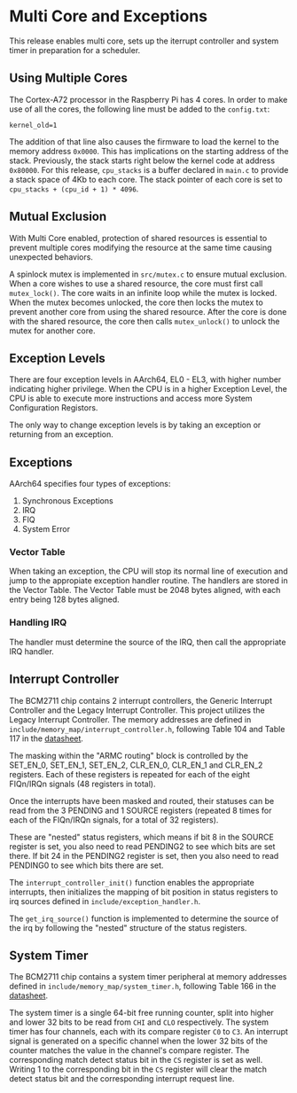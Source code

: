 # Multi Core and Exceptions
This release enables multi core, sets up the iterrupt controller and system timer in preparation for a scheduler.

## Using Multiple Cores
The Cortex-A72 processor in the Raspberry Pi has 4 cores. In order to make use of all the cores, the following line must be added to the `config.txt`:
```
kernel_old=1
```
The addition of that line also causes the firmware to load the kernel to the memory address `0x0000`. This has implications on the starting address of the stack. Previously, the stack starts right below the kernel code at address `0x80000`. For this release, `cpu_stacks` is a buffer declared in `main.c` to provide a stack space of 4Kb to each core. The stack pointer of each core is set to `cpu_stacks + (cpu_id + 1) * 4096`.

## Mutual Exclusion
With Multi Core enabled, protection of shared resources is essential to prevent multiple cores modifying the resource at the same time causing unexpected behaviors.

A spinlock mutex is implemented in `src/mutex.c` to ensure mutual exclusion. When a core wishes to use a shared resource, the core must first call `mutex_lock()`. The core waits in an infinite loop while the mutex is locked. When the mutex becomes unlocked, the core then locks the mutex to prevent another core from using the shared resource. After the core is done with the shared resource, the core then calls `mutex_unlock()` to unlock the mutex for another core.

## Exception Levels
There are four exception levels in AArch64, EL0 - EL3, with higher number indicating higher privilege. 
When the CPU is in a higher Exception Level, the CPU is able to execute more instructions and access more System Configuration Registors.

The only way to change exception levels is by taking an exception or returning from an exception.

## Exceptions
AArch64 specifies four types of exceptions:

1. Synchronous Exceptions
1. IRQ
1. FIQ
1. System Error

### Vector Table
When taking an exception, the CPU will stop its normal line of execution and jump to the appropiate exception handler routine. The handlers are stored in the Vector Table. The Vector Table must be 2048 bytes aligned, with each entry being 128 bytes aligned.

### Handling IRQ
The handler must determine the source of the IRQ, then call the appropriate IRQ handler.

## Interrupt Controller
The BCM2711 chip contains 2 interrupt controllers, the Generic Interrupt Controller and the Legacy Interrupt Controller. This project utilizes the Legacy Interrupt Controller. 
The memory addresses are defined in `include/memory_map/interrupt_controller.h`, following Table 104 and Table 117 in the [datasheet](https://datasheets.raspberrypi.com/bcm2711/bcm2711-peripherals.pdf). 

The masking within the "ARMC routing" block is controlled by the SET_EN_0, SET_EN_1, SET_EN_2, CLR_EN_0, CLR_EN_1 and CLR_EN_2 registers. Each of these registers is repeated for each of the eight FIQn/IRQn signals (48 registers in total).

Once the interrupts have been masked and routed, their statuses can be read from the 3 PENDING and 1 SOURCE registers (repeated 8 times for each of the FIQn/IRQn signals, for a total of 32 registers).

These are "nested" status registers, which means if bit 8 in the SOURCE register is set, you also need to read PENDING2 to see which bits are set there. If bit 24 in the PENDING2 register is set, then you also need to read PENDING0 to see which
bits there are set.

The `interrupt_controller_init()` function enables the appropriate interrupts, then initializes the mapping of bit position in status registers to irq sources defined in `include/exception_handler.h`.

The `get_irq_source()` function is implemented to determine the source of the irq by following the "nested" structure of the status registers.

## System Timer
The BCM2711 chip contains a system timer peripheral at memory addresses defined in `include/memory_map/system_timer.h`, following Table 166 in the [datasheet](https://datasheets.raspberrypi.com/bcm2711/bcm2711-peripherals.pdf). 

The system timer is a single 64-bit free running counter, split into higher and lower 32 bits to be read from `CHI` and `CLO` respectively. The system timer has four channels, each with its compare register `C0` to `C3`. An interrupt signal is generated on a specific channel when the lower 32 bits of the counter matches the value in the channel's compare register. The corresponding match detect status bit in the `CS` register is set as well. Writing 1 to the corresponding bit in the `CS` register will clear the match detect status bit and the corresponding interrupt request line.
